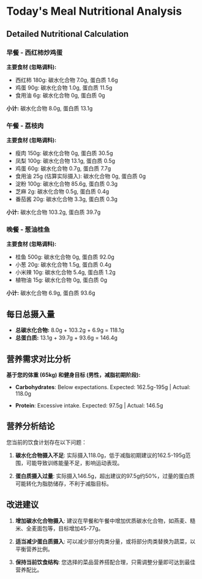 # Today's Meal Nutritional Analysis

## Detailed Nutritional Calculation

### 早餐 - 西红柿炒鸡蛋
**主要食材 (忽略调料):**
- 西红柿 180g: 碳水化合物 7.0g, 蛋白质 1.6g
- 鸡蛋 90g: 碳水化合物 1.0g, 蛋白质 11.5g
- 食用油 6g: 碳水化合物 0g, 蛋白质 0g

**小计:** 碳水化合物 8.0g, 蛋白质 13.1g

### 午餐 - 荔枝肉
**主要食材 (忽略调料):**
- 瘦肉 150g: 碳水化合物 0g, 蛋白质 30.5g
- 凤梨 100g: 碳水化合物 13.1g, 蛋白质 0.5g
- 鸡蛋 60g: 碳水化合物 0.7g, 蛋白质 7.7g
- 食用油 25g (估算实际摄入): 碳水化合物 0g, 蛋白质 0g
- 淀粉 100g: 碳水化合物 85.6g, 蛋白质 0.3g
- 芝麻 2g: 碳水化合物 0.5g, 蛋白质 0.4g
- 番茄酱 20g: 碳水化合物 3.3g, 蛋白质 0.3g

**小计:** 碳水化合物 103.2g, 蛋白质 39.7g

### 晚餐 - 葱油桂鱼
**主要食材 (忽略调料):**
- 桂鱼 500g: 碳水化合物 0g, 蛋白质 92.0g
- 小葱 20g: 碳水化合物 1.5g, 蛋白质 0.4g
- 小米辣 10g: 碳水化合物 5.4g, 蛋白质 1.2g
- 植物油 15g: 碳水化合物 0g, 蛋白质 0g

**小计:** 碳水化合物 6.9g, 蛋白质 93.6g

## 每日总摄入量
- **总碳水化合物:** 8.0g + 103.2g + 6.9g = 118.1g
- **总蛋白质:** 13.1g + 39.7g + 93.6g = 146.4g

## 营养需求对比分析
**基于您的体重 (65kg) 和健身目标 (男性，减脂初期阶段):**

- **Carbohydrates**: Below expectations. Expected: 162.5g-195g | Actual: 118.0g

- **Protein**: Excessive intake. Expected: 97.5g | Actual: 146.5g

## 营养分析结论

您当前的饮食计划存在以下问题：

1. **碳水化合物摄入不足**: 实际摄入118.0g，低于减脂初期建议的162.5-195g范围，可能导致训练能量不足，影响运动表现。

2. **蛋白质摄入过量**: 实际摄入146.5g，超出建议的97.5g约50%，过量的蛋白质可能转化为脂肪储存，不利于减脂目标。

## 改进建议

1. **增加碳水化合物摄入**: 建议在早餐和午餐中增加优质碳水化合物，如燕麦、糙米、全麦面包等，目标增加45-77g。

2. **适当减少蛋白质摄入**: 可以减少部分肉类分量，或将部分肉类替换为蔬菜，以平衡营养比例。

3. **保持当前饮食结构**: 您选择的菜品营养搭配合理，只需调整分量即可达到最佳营养配比。